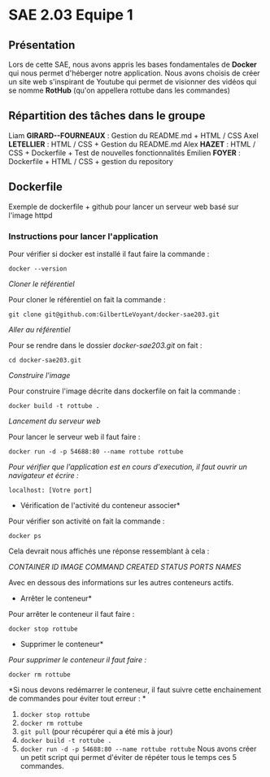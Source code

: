 # SAE 2.03 Equipe 1
## Présentation 
Lors de cette SAE, nous avons appris les bases fondamentales de **Docker** qui nous permet d'héberger notre application. Nous avons choisis de créer un site web s'inspirant de Youtube qui permet de visionner des vidéos qui se nomme **RotHub** (qu'on appellera rottube dans les commandes)  

## Répartition des tâches dans le groupe
Liam **GIRARD--FOURNEAUX** : Gestion du README.md  + HTML / CSS
Axel  **LETELLIER** :  HTML / CSS + Gestion du README.md 
Alex **HAZET** : HTML / CSS + Dockerfile + Test de nouvelles fonctionnalités 
Emilien **FOYER** : Dockerfile + HTML / CSS + gestion du repository 

## Dockerfile


Exemple de dockerfile + github pour lancer un serveur web basé sur l'image httpd


### Instructions pour lancer l'application

Pour vérifier si docker est installé il faut faire la commande :

   `docker --version`


*Cloner le référentiel*

Pour cloner le référentiel on fait la commande :

`git clone git@github.com:GilbertLeVoyant/docker-sae203.git`


*Aller au référentiel* 

Pour se rendre dans le dossier *docker-sae203.git* on fait :

`cd docker-sae203.git`


*Construire l'image*

Pour construire l'image décrite dans dockerfile on fait la commande :

`docker build -t rottube .`


*Lancement du serveur web*

Pour lancer le serveur web il faut faire :

`docker run -d -p 54688:80 --name rottube rottube`

*Pour vérifier que l'application est en cours d'execution, il faut ouvrir un navigateur et écrire :*

`localhost: [Votre port]`

* Vérification de l'activité du conteneur associer*

Pour vérifier son activité on fait la commande : 

`docker ps`

Cela devrait nous affichés une réponse ressemblant à cela :

*CONTAINER ID   IMAGE          COMMAND              CREATED          STATUS          PORTS                                   NAMES*

Avec en dessous des informations sur les autres conteneurs actifs.


* Arrêter le conteneur*

Pour arrêter le conteneur il faut faire : 

`docker stop rottube`


* Supprimer le conteneur*

*Pour supprimer le conteneur il faut faire :*

`docker rm rottube`


*Si nous devons redémarrer le conteneur, il faut suivre cette enchainement de commandes pour éviter tout erreur : *
1. `docker stop rottube`
2. `docker rm rottube`
3. `git pull` (pour récupérer qui a été mis à jour)
4. `docker build -t rottube .`
5. `docker run -d -p 54688:80 --name rottube rottube`
Nous avons créer un petit script qui permet d'éviter de répéter tous le temps ces 5 commandes. 
